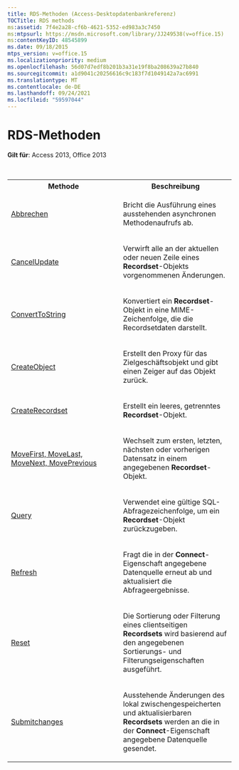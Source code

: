 ```yaml
---
title: RDS-Methoden (Access-Desktopdatenbankreferenz)
TOCTitle: RDS methods
ms:assetid: 7f4e2a28-cf6b-4621-5352-ed983a3c7450
ms:mtpsurl: https://msdn.microsoft.com/library/JJ249538(v=office.15)
ms:contentKeyID: 48545899
ms.date: 09/18/2015
mtps_version: v=office.15
ms.localizationpriority: medium
ms.openlocfilehash: 56d07d7edf8b201b3a31e19f8ba208639a27b840
ms.sourcegitcommit: a1d9041c20256616c9c183f7d1049142a7ac6991
ms.translationtype: MT
ms.contentlocale: de-DE
ms.lasthandoff: 09/24/2021
ms.locfileid: "59597044"
---
```

# <a name="rds-methods"></a>RDS-Methoden

**Gilt für**: Access 2013, Office 2013

<br/>

<table>
<colgroup>
<col style="width: 50%" />
<col style="width: 50%" />
</colgroup>
<tbody>
<tr class="even">
<th>Methode</th>
<th>Beschreibung</th>
</tr>
<tr class="odd">
<td><p><a href="cancel-method-rds.md">Abbrechen</a></p></td>
<td><p>Bricht die Ausführung eines ausstehenden asynchronen Methodenaufrufs ab.</p></td>
</tr>
<tr class="even">
<td><p><a href="cancelupdate-method-rds.md">CancelUpdate</a></p></td>
<td><p>Verwirft alle an der aktuellen oder neuen Zeile eines <strong>Recordset</strong>-Objekts vorgenommenen Änderungen.</p></td>
</tr>
<tr class="odd">
<td><p><a href="converttostring-method-rds.md">ConvertToString</a></p></td>
<td><p>Konvertiert ein <strong>Recordset</strong>-Objekt in eine MIME-Zeichenfolge, die die Recordsetdaten darstellt.</p></td>
</tr>
<tr class="even">
<td><p><a href="createobject-method-rds.md">CreateObject</a></p></td>
<td><p>Erstellt den Proxy für das Zielgeschäftsobjekt und gibt einen Zeiger auf das Objekt zurück.</p></td>
</tr>
<tr class="odd">
<td><p><a href="createrecordset-method-rds.md">CreateRecordset</a></p></td>
<td><p>Erstellt ein leeres, getrenntes <strong>Recordset</strong>-Objekt.</p></td>
</tr>
<tr class="even">
<td><p><a href="movefirst-movelast-movenext-and-moveprevious-methods-rds.md">MoveFirst, MoveLast, MoveNext, MovePrevious</a></p></td>
<td><p>Wechselt zum ersten, letzten, nächsten oder vorherigen Datensatz in einem angegebenen <strong>Recordset</strong>-Objekt.</p></td>
</tr>
<tr class="odd">
<td><p><a href="query-method-rds.md">Query</a></p></td>
<td><p>Verwendet eine gültige SQL-Abfragezeichenfolge, um ein <strong>Recordset</strong>-Objekt zurückzugeben.</p></td>
</tr>
<tr class="even">
<td><p><a href="refresh-method-rds.md">Refresh</a></p></td>
<td><p>Fragt die in der <strong>Connect</strong>-Eigenschaft angegebene Datenquelle erneut ab und aktualisiert die Abfrageergebnisse.</p></td>
</tr>
<tr class="odd">
<td><p><a href="reset-method-rds.md">Reset</a></p></td>
<td><p>Die Sortierung oder Filterung eines clientseitigen <strong>Recordsets</strong> wird basierend auf den angegebenen Sortierungs- und Filterungseigenschaften ausgeführt.</p></td>
</tr>
<tr class="even">
<td><p><a href="submitchanges-method-rds.md">Submitchanges</a></p></td>
<td><p>Ausstehende Änderungen des lokal zwischengespeicherten und aktualisierbaren <strong>Recordsets</strong> werden an die in der <strong>Connect</strong>-Eigenschaft angegebene Datenquelle gesendet.</p></td>
</tr>
</tbody>
</table>

<br/>
